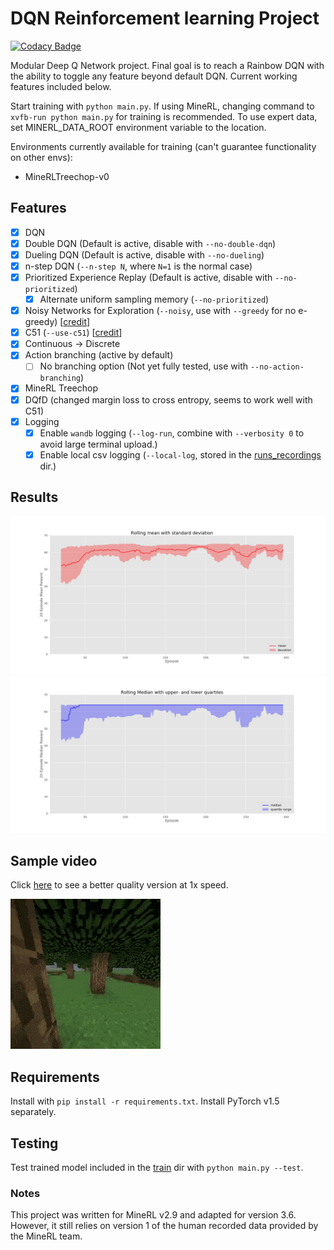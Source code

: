 # DQN Reinforcement learning Project
[![Codacy Badge](https://app.codacy.com/project/badge/Grade/bd015a9539d34e8ebe392effc20f324a)](https://www.codacy.com/manual/farossouw2/minerl-treechop?utm_source=github.com&amp;utm_medium=referral&amp;utm_content=Frana-0/minerl-treechop&amp;utm_campaign=Badge_Grade)

Modular Deep Q Network project. Final goal is to reach a Rainbow DQN with the ability to toggle any feature 
beyond default DQN. Current working features included below.

Start training with `python main.py`. If using MineRL, changing command to `xvfb-run python main.py` for training
is recommended. To use expert data, set MINERL_DATA_ROOT environment variable to the location.

Environments currently available for training (can't guarantee functionality on other envs):
- MineRLTreechop-v0

## Features

-   [x] DQN
-   [x] Double DQN (Default is active, disable with `--no-double-dqn`)
-   [x] Dueling DQN (Default is active, disable with `--no-dueling`)
-   [x] n-step DQN (`--n-step N`, where `N=1` is the normal case)
-   [x] Prioritized Experience Replay (Default is active, disable with `--no-prioritized`)
  -   [x] Alternate uniform sampling memory (`--no-prioritized`)
-   [x] Noisy Networks for Exploration (`--noisy`, use with `--greedy` for no e-greedy) [[credit](https://github.com/Kaixhin/Rainbow)]
-   [x] C51 (`--use-c51`) [[credit](https://github.com/Kaixhin/Rainbow)]
-   [x] Continuous -> Discrete
-   [x] Action branching (active by default)
  -   [ ] No branching option (Not yet fully tested, use with `--no-action-branching`)
-   [x] MineRL Treechop
-   [x] DQfD (changed margin loss to cross entropy, seems to work well with C51)
-   [x] Logging
  -   [x] Enable `wandb` logging (`--log-run`, combine with `--verbosity 0` to avoid large terminal upload.)
  -   [x] Enable local csv logging (`--local-log`, stored in the [runs_recordings](/runs_recordings) dir.)

## Results
![Mean plot](resources/mean_plot_20_ep.png)
![Median plot](resources/median_plot_20_ep.png)

## Sample video
Click [here](https://youtu.be/tdrC33Zkulc) to see a better quality version at 1x speed.

![Sample video](resources/Treechop_vid.gif)

## Requirements
Install with `pip install -r requirements.txt`. Install PyTorch v1.5 separately.

## Testing
Test trained model included in the [train](/train) dir with `python main.py --test`.

### Notes
This project was written for MineRL v2.9 and adapted for version 3.6. However, it still relies on version 1 of the human 
recorded data provided by the MineRL team.
